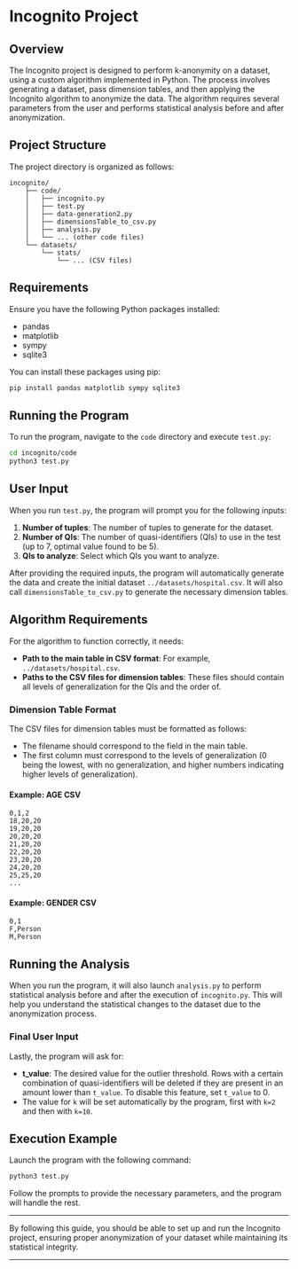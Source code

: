 
# Incognito Project

## Overview
The Incognito project is designed to perform k-anonymity on a dataset, using a custom algorithm implemented in Python. The process involves generating a dataset, pass dimension tables, and then applying the Incognito algorithm to anonymize the data. The algorithm requires several parameters from the user and performs statistical analysis before and after anonymization.

## Project Structure
The project directory is organized as follows:

```
incognito/
    ├── code/
    │   ├── incognito.py
    │   ├── test.py
    │   ├── data-generation2.py
    │   ├── dimensionsTable_to_csv.py
    │   ├── analysis.py
    │   └── ... (other code files)
    └── datasets/
        └── stats/
            └── ... (CSV files)
```

## Requirements
Ensure you have the following Python packages installed:
- pandas
- matplotlib
- sympy
- sqlite3

You can install these packages using pip:
```bash
pip install pandas matplotlib sympy sqlite3
```

## Running the Program
To run the program, navigate to the `code` directory and execute `test.py`:
```bash
cd incognito/code
python3 test.py
```

## User Input
When you run `test.py`, the program will prompt you for the following inputs:
1. **Number of tuples**: The number of tuples to generate for the dataset.
2. **Number of QIs**: The number of quasi-identifiers (QIs) to use in the test (up to 7, optimal value found to be 5).
3. **QIs to analyze**: Select which QIs you want to analyze.


After providing the required inputs, the program will automatically generate the data and create the initial dataset `../datasets/hospital.csv`. It will also call `dimensionsTable_to_csv.py` to generate the necessary dimension tables.

## Algorithm Requirements
For the algorithm to function correctly, it needs:
- **Path to the main table in CSV format**: For example, `../datasets/hospital.csv`.
- **Paths to the CSV files for dimension tables**: These files should contain all levels of generalization for the QIs and the order of.

### Dimension Table Format
The CSV files for dimension tables must be formatted as follows:
- The filename should correspond to the field in the main table.
- The first column must correspond to the levels of generalization (0 being the lowest, with no generalization, and higher numbers indicating higher levels of generalization).

#### Example: AGE CSV
```
0,1,2
18,20,20
19,20,20
20,20,20
21,20,20
22,20,20
23,20,20
24,20,20
25,25,20
...
```

#### Example: GENDER CSV
```
0,1
F,Person
M,Person
```

## Running the Analysis
When you run the program, it will also launch `analysis.py` to perform statistical analysis before and after the execution of `incognito.py`. This will help you understand the statistical changes to the dataset due to the anonymization process.

### Final User Input
Lastly, the program will ask for:
- **t_value**: The desired value for the outlier threshold. Rows with a certain combination of quasi-identifiers will be deleted if they are present in an amount lower than `t_value`. To disable this feature, set `t_value` to 0.
- The value for `k` will be set automatically by the program, first with `k=2` and then with `k=10`.


## Execution Example
Launch the program with the following command:
```bash
python3 test.py
```
Follow the prompts to provide the necessary parameters, and the program will handle the rest.

---

By following this guide, you should be able to set up and run the Incognito project, ensuring proper anonymization of your dataset while maintaining its statistical integrity.

---
